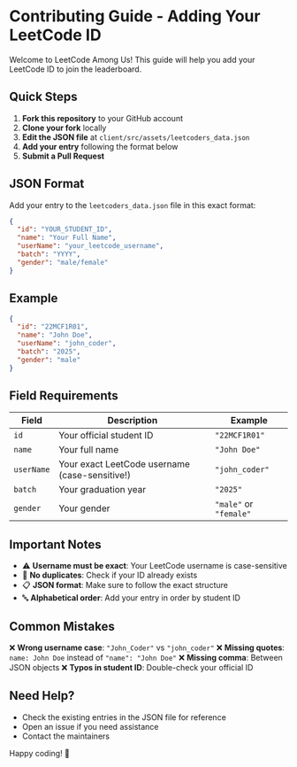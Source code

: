 # Contributing Guide - Adding Your LeetCode ID

Welcome to LeetCode Among Us! This guide will help you add your LeetCode ID to join the leaderboard.

## Quick Steps

1. **Fork this repository** to your GitHub account
2. **Clone your fork** locally
3. **Edit the JSON file** at `client/src/assets/leetcoders_data.json`
4. **Add your entry** following the format below
5. **Submit a Pull Request**

## JSON Format

Add your entry to the `leetcoders_data.json` file in this exact format:

```json
{
  "id": "YOUR_STUDENT_ID",
  "name": "Your Full Name",
  "userName": "your_leetcode_username",
  "batch": "YYYY",
  "gender": "male/female"
}
```

## Example

```json
{
  "id": "22MCF1R01",
  "name": "John Doe", 
  "userName": "john_coder",
  "batch": "2025",
  "gender": "male"
}
```

## Field Requirements

| Field | Description | Example |
|-------|-------------|---------|
| `id` | Your official student ID | `"22MCF1R01"` |
| `name` | Your full name | `"John Doe"` |
| `userName` | Your exact LeetCode username (case-sensitive!) | `"john_coder"` |
| `batch` | Your graduation year | `"2025"` |
| `gender` | Your gender | `"male"` or `"female"` |

## Important Notes

- ⚠️ **Username must be exact**: Your LeetCode username is case-sensitive
- 📝 **No duplicates**: Check if your ID already exists
- 📋 **JSON format**: Make sure to follow the exact structure
- 🔤 **Alphabetical order**: Add your entry in order by student ID

## Common Mistakes

❌ **Wrong username case**: `"John_Coder"` vs `"john_coder"`
❌ **Missing quotes**: `name: John Doe` instead of `"name": "John Doe"`
❌ **Missing comma**: Between JSON objects
❌ **Typos in student ID**: Double-check your official ID

## Need Help?

- Check the existing entries in the JSON file for reference
- Open an issue if you need assistance
- Contact the maintainers

Happy coding! 🚀
